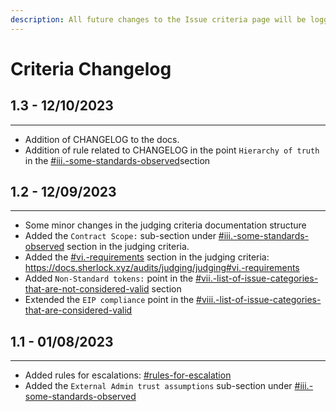 ```yaml
---
description: All future changes to the Issue criteria page will be logged here.
---
```


# Criteria Changelog

## 1.3 - 12/10/2023

***

* Addition of CHANGELOG to the docs.&#x20;
* Addition of rule related to CHANGELOG in the point `Hierarchy of truth` in the [#iii.-some-standards-observed](./#iii.-some-standards-observed "mention")section

## 1.2 - 12/09/2023&#x20;

***

* Some minor changes in the judging criteria documentation structure
* Added the `Contract Scope:` sub-section under [#iii.-some-standards-observed](./#iii.-some-standards-observed "mention") section in the judging criteria.
* Added the [#vi.-requirements](./#vi.-requirements "mention") section in the judging criteria: https://docs.sherlock.xyz/audits/judging/judging#vi.-requirements
* Added `Non-Standard tokens:` point in the [#vii.-list-of-issue-categories-that-are-not-considered-valid](./#vii.-list-of-issue-categories-that-are-not-considered-valid "mention") section
* Extended the `EIP compliance` point in the [#viii.-list-of-issue-categories-that-are-considered-valid](./#viii.-list-of-issue-categories-that-are-considered-valid "mention")

## 1.1 - 01/08/2023

***

* Added rules for escalations: [#rules-for-escalation](../escalation-period.md#rules-for-escalation "mention")
* Added the `External Admin trust assumptions` sub-section under [#iii.-some-standards-observed](./#iii.-some-standards-observed "mention")

&#x20;
